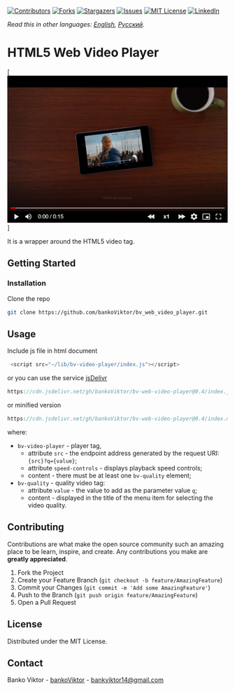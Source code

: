 <!-- PROJECT SHIELDS -->
<!--
*** I'm using markdown "reference style" links for readability.
*** Reference links are enclosed in brackets [ ] instead of parentheses ( ).
*** See the bottom of this document for the declaration of the reference variables
*** for contributors-url, forks-url, etc. This is an optional, concise syntax you may use.
*** https://www.markdownguide.org/basic-syntax/#reference-style-links
-->
[![Contributors][contributors-shield]][contributors-url]
[![Forks][forks-shield]][forks-url]
[![Stargazers][stars-shield]][stars-url]
[![Issues][issues-shield]][issues-url]
[![MIT License][license-shield]][license-url]
[![LinkedIn][linkedin-shield]][linkedin-url]

*Read this in other languages: [English](README.md), [Русский](README.ru.md).*

<!-- ABOUT THE PROJECT -->
# HTML5 Web Video Player

[![Product Name Screen Shot][product-screenshot]]

It is a wrapper around the HTML5 video tag.



<!-- GETTING STARTED -->
## Getting Started


### Installation

Clone the repo
```sh
git clone https://github.com/bankoViktor/bv_web_video_player.git
```

<!-- USAGE EXAMPLES -->
## Usage

Include js file in html document
```js
 <script src="~/lib/bv-video-player/index.js"></script>
```
or you can use the service [jsDelivr][jsdelivr]
```js
https://cdn.jsdelivr.net/gh/bankoViktor/bv-web-video-player@0.4/index.js
```
or minified version
```js
https://cdn.jsdelivr.net/gh/bankoViktor/bv-web-video-player@0.4/index.min.js
```

where:
- `bv-video-player` - player tag,
    - attribute `src` - the endpoint address generated by the request URI: `{src}?q={value}`;
    - attribute `speed-controls` - displays playback speed controls;
    - content - there must be at least one `bv-quality` element;
- `bv-quality` - quality video tag:
    - attribute `value` - the value to add as the parameter value `q`;
    - content - displayed in the title of the menu item for selecting the video quality.


<!-- CONTRIBUTING -->
## Contributing

Contributions are what make the open source community such an amazing place to be learn, inspire, and create. Any contributions you make are **greatly appreciated**.

1. Fork the Project
2. Create your Feature Branch (`git checkout -b feature/AmazingFeature`)
3. Commit your Changes (`git commit -m 'Add some AmazingFeature'`)
4. Push to the Branch (`git push origin feature/AmazingFeature`)
5. Open a Pull Request



<!-- LICENSE -->
## License

Distributed under the MIT License.



<!-- CONTACT -->
## Contact

Banko Viktor - [bankoViktor](https://github.com/bankoViktor) - bankviktor14@gmail.com



<!-- MARKDOWN LINKS & IMAGES -->
<!-- https://www.markdownguide.org/basic-syntax/#reference-style-links -->
[contributors-shield]: https://img.shields.io/github/contributors/bankoViktor/bv_web_video_player.svg?style=for-the-badge
[contributors-url]: https://github.com/bankoViktor/bv_web_video_player/graphs/contributors
[forks-shield]: https://img.shields.io/github/forks/bankoViktor/bv_web_video_player.svg?style=for-the-badge
[forks-url]: https://github.com/bankoViktor/bv_web_video_player/network/members
[stars-shield]: https://img.shields.io/github/stars/bankoViktor/bv_web_video_player.svg?style=for-the-badge
[stars-url]: https://github.com/bankoViktor/bv_web_video_player/stargazers
[issues-shield]: https://img.shields.io/github/issues/bankoViktor/bv_web_video_player.svg?style=for-the-badge
[issues-url]: https://github.com/bankoViktor/bv_web_video_player/issues
[license-shield]: https://img.shields.io/github/license/bankoViktor/bv_web_video_player.svg?style=for-the-badge
[license-url]: https://github.com/bankoViktor/bv_web_video_player/blob/master/LICENSE.txt
[linkedin-shield]: https://img.shields.io/badge/-LinkedIn-black.svg?style=for-the-badge&logo=linkedin&colorB=555
[linkedin-url]: https://linkedin.com/in/bankoViktor
[product-screenshot]: screenshot.png
[jsdelivr]: https://www.jsdelivr.com/
